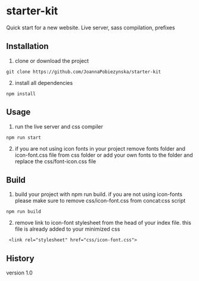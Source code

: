 # starter-kit
Quick start for a new website. Live server, sass compilation, prefixes

## Installation
1. clone or download the project
```
git clone https://github.com/JoannaPobiezynska/starter-kit
```
2. install all dependencies
```
npm install
```
## Usage
1. run the live server and css compiler
```
npm run start
```
2. if you are not using icon fonts in your project remove fonts folder and icon-font.css file from css folder or add your own fonts to the folder and replace the css/font-icon.css file

## Build
1. build your project with npm run build. if you are not using icon-fonts please make sure to remove css/icon-font.css from concat:css script
```
npm run build
```
2. remove link to icon-font stylesheet from the head of your index file. this file is already added to your minimized css
```
 <link rel="stylesheet" href="css/icon-font.css">
 ```

## History
version 1.0
